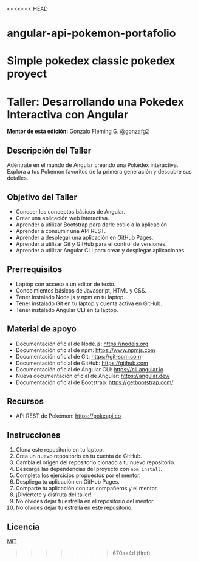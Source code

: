 <<<<<<< HEAD
# angular-api-pokemon-portafolio
Simple pokedex classic pokedex proyect
=======
# Taller: Desarrollando una Pokedex Interactiva con Angular

**Mentor de esta edición:** Gonzalo Fleming G. [@gonzafg2](https://github.com/gonzafg2)

## Descripción del Taller

Adéntrate en el mundo de Angular creando una Pokédex interactiva. Explora a tus Pokémon favoritos de la primera generación y descubre sus detalles.

## Objetivo del Taller

- Conocer los conceptos básicos de Angular.
- Crear una aplicación web interactiva.
- Aprender a utilizar Bootstrap para darle estilo a la aplicación.
- Aprender a consumir una API REST.
- Aprender a desplegar una aplicación en GitHub Pages.
- Aprender a utilizar Git y GitHub para el control de versiones.
- Aprender a utilizar Angular CLI para crear y desplegar aplicaciones.

## Prerrequisitos

- Laptop con acceso a un editor de texto.
- Conocimientos básicos de Javascript, HTML y CSS.
- Tener instalado Node.js y npm en tu laptop.
- Tener instalado Git en tu laptop y cuenta activa en GitHub.
- Tener instalado Angular CLI en tu laptop.

## Material de apoyo

- Documentación oficial de Node.js: <https://nodejs.org>
- Documentación oficial de npm: <https://www.npmjs.com>
- Documentación oficial de Git: <https://git-scm.com>
- Documentación oficial de GitHub: <https://github.com>
- Documentación oficial de Angular CLI: <https://cli.angular.io>
- Nueva documentación oficial de Angular: <https://angular.dev/>
- Documentación oficial de Bootstrap: <https://getbootstrap.com/>

## Recursos

- API REST de Pokémon: <https://pokeapi.co>

## Instrucciones

1. Clona este repositorio en tu laptop.
2. Crea un nuevo repositorio en tu cuenta de GitHub.
3. Cambia el origen del repositorio clonado a tu nuevo repositorio.
4. Descarga las dependencias del proyecto con `npm install`.
5. Completa los ejercicios propuestos por el mentor.
6. Despliega tu aplicación en GitHub Pages.
7. Comparte tu aplicación con tus compañeros y el mentor.
8. ¡Diviértete y disfruta del taller!
9. No olvides dejar tu estrella en el repositorio del mentor.
10. No olvides dejar tu estrella en este repositorio.

## Licencia

[MIT](https://opensource.org/licenses/MIT)
>>>>>>> 670ae4d (first)
